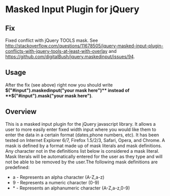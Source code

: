 Masked Input Plugin for jQuery
==============================

Fix
---
Fixed conflict with jQuery TOOLS mask. See http://stackoverflow.com/questions/11678505/jquery-masked-input-plugin-conflicts-with-jquery-tools-at-least-with-overlay
and https://github.com/digitalBush/jquery.maskedinput/issues/94.

Usage
-----
After the fix (see above) right now you should write **$("#input").maskedinput("your mask here")** instead of **$("#input").mask("your mask here")**.

Overview
--------
This is a masked input plugin for the jQuery javascript library. It allows a user to more easily enter fixed width input where you would like them to enter the data in a certain format (dates,phone numbers, etc). It has been tested on Internet Explorer 6/7, Firefox 1.5/2/3, Safari, Opera, and Chrome.  A mask is defined by a format made up of mask literals and mask definitions. Any character not in the definitions list below is considered a mask literal. Mask literals will be automatically entered for the user as they type and will not be able to be removed by the user.The following mask definitions are predefined:

* a - Represents an alpha character (A-Z,a-z)
* 9 - Represents a numeric character (0-9)
* \* - Represents an alphanumeric character (A-Z,a-z,0-9)
